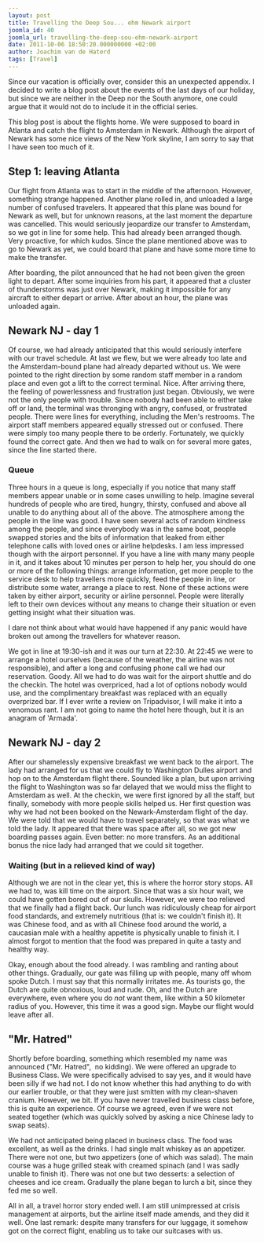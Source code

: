 ```yaml
---
layout: post
title: Travelling the Deep Sou... ehm Newark airport
joomla_id: 40
joomla_url: travelling-the-deep-sou-ehm-newark-airport
date: 2011-10-06 18:50:20.000000000 +02:00
author: Joachim van de Haterd
tags: [Travel]
---
```

Since our vacation is officially over, consider this an unexpected appendix. I decided to write a blog post about the events of the last days of our holiday, but since we are neither in the Deep nor the South anymore, one could argue that it would not do to include it in the official series.

This blog post is about the flights home. We were supposed to board in Atlanta and catch the flight to Amsterdam in Newark. Although the airport of Newark has some nice views of the New York skyline, I am sorry to say that I have seen too much of it.


## Step 1: leaving Atlanta

Our flight from Atlanta was to start in the middle of the afternoon. However, something strange happened. Another plane rolled in, and unloaded a large number of confused travelers. It appeared that this plane was bound for Newark as well, but for unknown reasons, at the last moment the departure was cancelled. This would seriously jeopardize our transfer to Amsterdam, so we got in line for some help. This had already been arranged though. Very proactive, for which kudos. Since the plane mentioned above was to go to Newark as yet, we could board that plane and have some more time to make the transfer.

After boarding, the pilot announced that he had not been given the green light to depart. After some inquiries from his part, it appeared that a cluster of thunderstorms was just over Newark, making it impossible for any aircraft to either depart or arrive. After about an hour, the plane was unloaded again.

## Newark NJ - day 1

Of course, we had already anticipated that this would seriously interfere with our travel schedule. At last we flew, but we were already too late and the Amsterdam-bound plane had already departed without us. We were pointed to the right direction by some random staff member in a random place and even got a lift to the correct terminal. Nice. After arriving there, the feeling of powerlessness and frustration just began. Obviously, we were not the only people with trouble. Since nobody had been able to either take off or land, the terminal was thronging with angry, confused, or frustrated people. There were lines for everything, including the Men's restrooms. The airport staff members appeared equally stressed out or confused. There were simply too many people there to be orderly. Fortunately, we quickly found the correct gate. And then we had to walk on for several more gates, since the line started there.

### Queue

Three hours in a queue is long, especially if you notice that many staff members appear unable or in some cases unwilling to help. Imagine several hundreds of people who are tired, hungry, thirsty, confused and above all unable to do anything about all of the above. The atmosphere among the people in the line was good. I have seen several acts of random kindness among the people, and since everybody was in the same boat, people swapped stories and the bits of information that leaked from either telephone calls with loved ones or airline helpdesks. I am less impressed though with the airport personnel. If you have a line with many many people in it, and it takes about 10 minutes per person to help her, you should do one or more of the following things: arrange information, get more people to the service desk to help travellers more quickly, feed the people in line, or distribute some water, arrange a place to rest. None of these actions were taken by either airport, security or airline personnel. People were literally left to their own devices without any means to change their situation or even getting insight what their situation was.

I dare not think about what would have happened if any panic would have broken out among the travellers for whatever reason.

We got in line at 19:30-ish and it was our turn at 22:30. At 22:45 we were to arrange a hotel ourselves (because of the weather, the airline was not responsible), and after a long and confusing phone call we had our reservation. Goody. All we had to do was wait for the airport shuttle and do the checkin. The hotel was overpriced, had a lot of options nobody would use, and the complimentary breakfast was replaced with an equally overprized bar. If I ever write a review on Tripadvisor, I will make it into a venomous rant. I am not going to name the hotel here though, but it is an anagram of 'Armada'.

## Newark NJ - day 2

After our shamelessly expensive breakfast we went back to the airport. The lady had arranged for us that we could fly to Washington Dulles airport and hop on to the Amsterdam flight there. Sounded like a plan, but upon arriving the flight to Washington was so far delayed that we would miss the flight to Amsterdam as well. At the checkin, we were first ignored by all the staff, but finally, somebody with more people skills helped us. Her first question was why we had not been booked on the Newark-Amsterdam flight of the day. We were told that we would have to travel separately, so that was what we told the lady. It appeared that there was space after all, so we got new boarding passes again. Even better: no more transfers. As an additional bonus the nice lady had arranged that we could sit together.

### Waiting (but in a relieved kind of way)

Although we are not in the clear yet, this is where the horror story stops. All we had to, was kill time on the airport. Since that was a six hour wait, we could have gotten bored out of our skulls. However, we were too relieved that we finally had a flight back. Our lunch was ridiculously cheap for airport food standards, and extremely nutritious (that is: we couldn't finish it). It was Chinese food, and as with all Chinese food around the world, a caucasian male with a healthy appetite is physically unable to finish it. I almost forgot to mention that the food was prepared in quite a tasty and healthy way.

Okay, enough about the food already. I was rambling and ranting about other things. Gradually, our gate was filling up with people, many off whom spoke Dutch. I must say that this normally irritates me. As tourists go, the Dutch are quite obnoxious, loud and rude. Oh, and the Dutch are everywhere, even where you do *not* want them, like within a 50 kilometer radius of you. However, this time it was a good sign. Maybe our flight would leave after all.

## "Mr. Hatred"

Shortly before boarding, something which resembled my name was announced ("Mr. Hatred",  no kidding). We were offered an upgrade to Business Class. We were specifically advised to say yes, and it would have been silly if we had not. I do not know whether this had anything to do with our earlier trouble, or that they were just smitten with my clean-shaven cranium. However, we bit. If you have never travelled business class before, this is quite an experience. Of course we agreed, even if we were not seated together (which was quickly solved by asking a nice Chinese lady to swap seats).

We had not anticipated being placed in business class. The food was excellent, as well as the drinks. I had single malt whiskey as an appetizer. There were not one, but two appetizers (one of which was salad). The main course was a huge grilled steak with creamed spinach (and I was sadly unable to finish it). There was not one but two desserts: a selection of cheeses and ice cream. Gradually the plane began to lurch a bit, since they fed me so well.

All in all, a travel horror story ended well. I am still unimpressed at crisis management at airports, but the airline itself made amends, and they did it well. One last remark: despite many transfers for our luggage, it somehow got on the correct flight, enabling us to take our suitcases with us.
